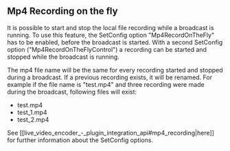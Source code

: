 ## Mp4 Recording on the fly

It is possible to start and stop the local file recording while a broadcast is running. To use this feature, the SetConfig option "Mp4RecordOnTheFly" has to be enabled, before the broadcast is started. With a second SetConfig option ("Mp4RecordOnTheFlyControl") a recording can be started and stopped while the broadcast is running.

The mp4 file name will be the same for every recording started and stopped during a broadcast. If a previous recording exists, it will be renamed.
For example if the file name is "test.mp4" and three recording were made during the broadcast, following files will exist:
  - test.mp4
  - test_1.mp4
  - test_2.mp4

See [[live_video_encoder_-_plugin_integration_api#mp4_recording|here]] for further information about the SetConfig options.
